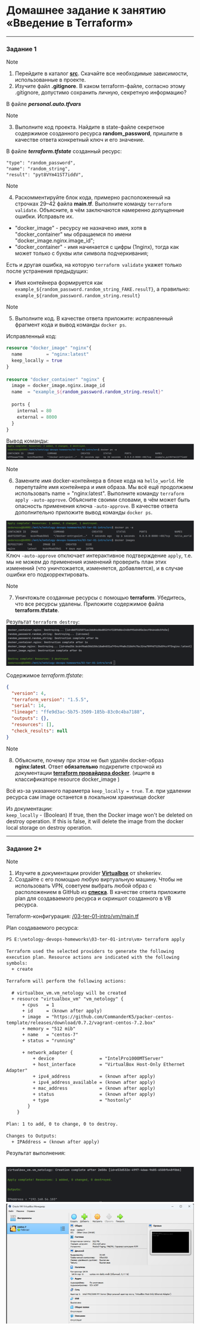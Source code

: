 # Домашнее задание к занятию «Введение в Terraform»

------

### Задание 1

> [!NOTE]
> 1. Перейдите в каталог [**src**](https://github.com/netology-code/ter-homeworks/tree/main/01/src). Скачайте все необходимые зависимости, использованные в проекте. 
> 2. Изучите файл **.gitignore**. В каком terraform-файле, согласно этому .gitignore, допустимо сохранить личную, секретную информацию?

В файле _**personal.auto.tfvars**_  

> [!NOTE]
> 3. Выполните код проекта. Найдите в state-файле секретное содержимое созданного ресурса **random_password**, пришлите в качестве ответа конкретный ключ и его значение.

В файле _**terraform.tfstate**_ созданный ресурс: 
```
"type": "random_password",  
"name": "random_string",  
"result": "pyt8VYm41ST7iddV",
```

> [!NOTE]
> 4. Раскомментируйте блок кода, примерно расположенный на строчках 29–42 файла **main.tf**.
Выполните команду ```terraform validate```. Объясните, в чём заключаются намеренно допущенные ошибки. Исправьте их.
    
* "docker_image" - ресурсу не назначено имя, хотя в "docker_container" мы обращаемся по имени "docker_image.nginx.image_id";  
* "docker_container" - имя начинается с цифры (1nginx), тогда как может только с буквы или символа подчеркивания; 

Есть и другая ошибка, на которую `terraform validate` укажет только после устранения предыдущих:
* Имя контейнера формируется как `example_${random_password.random_string_FAKE.resulT}`, а правильно:
`example_${random_password.random_string.result}`

> [!NOTE]
> 5. Выполните код. В качестве ответа приложите: исправленный фрагмент кода и вывод команды ```docker ps```.


Исправленный код:
```terraform
resource "docker_image" "nginx"{
  name         = "nginx:latest"
  keep_locally = true
}

resource "docker_container" "nginx" {
  image = docker_image.nginx.image_id
  name  = "example_${random_password.random_string.result}"

  ports {
    internal = 80
    external = 8000
  }
}
```
Вывод команды:
![](img/01.png)   

> [!NOTE]
> 6. Замените имя docker-контейнера в блоке кода на ```hello_world```. Не перепутайте имя контейнера и имя образа. Мы всё ещё продолжаем использовать name = "nginx:latest". Выполните команду ```terraform apply -auto-approve```.
Объясните своими словами, в чём может быть опасность применения ключа  ```-auto-approve```. В качестве ответа дополнительно приложите вывод команды ```docker ps```.

![](img/02.png "terraform apply")  
Ключ `-auto-approve` отключает интерактивное подтверждение `apply`, т.е. мы не можем до применения изменений проверить
план этих изменений (что уничтожается, изменяется, добавляется), и в случае ошибки его подкорректировать.

> [!NOTE]
> 7. Уничтожьте созданные ресурсы с помощью **terraform**. Убедитесь, что все ресурсы удалены. Приложите содержимое файла **terraform.tfstate**.
    
Результат `terraform destroy`:
![](img/03.png "terraform destroy") 

Содержимое _terraform.tfstate_:
```json
{
  "version": 4,
  "terraform_version": "1.5.5",
  "serial": 14,
  "lineage": "ffe9d3ac-5b75-3509-185b-83c0c4ba7188",
  "outputs": {},
  "resources": [],
  "check_results": null
}
```

> [!NOTE]
> 8. Объясните, почему при этом не был удалён docker-образ **nginx:latest**. Ответ **обязательно** подкрепите строчкой из документации [**terraform провайдера docker**](https://docs.comcloud.xyz/providers/kreuzwerker/docker/latest/docs).  (ищите в классификаторе resource docker_image )

Всё из-за указанного параметра `keep_locally = true`. Т.е. при удалении ресурса сам image останется в локальном хранилище docker

Из документации:  
`keep_locally` - (Boolean) If true, then the Docker image won't be deleted on destroy operation. If this is false, it will delete the image from the docker local storage on destroy operation.

------


### Задание 2*

> [!NOTE]
> 1. Изучите в документации provider [**Virtualbox**](https://docs.comcloud.xyz/providers/shekeriev/virtualbox/latest/docs) от 
shekeriev.
> 2. Создайте с его помощью любую виртуальную машину. Чтобы не использовать VPN, советуем выбрать любой образ с расположением в GitHub из [**списка**](https://www.vagrantbox.es/).
В качестве ответа приложите plan для создаваемого ресурса и скриншот созданного в VB ресурса. 

Terraform-конфигурация: [/03-ter-01-intro/vm/main.tf](vm/main.tf)

Plan создаваемого ресурса:  
```shell
PS E:\netology-devops-homeworks\03-ter-01-intro\vm> terraform apply  

Terraform used the selected providers to generate the following execution plan. Resource actions are indicated with the following symbols:
  + create

Terraform will perform the following actions:

  # virtualbox_vm.vm_netology will be created
  + resource "virtualbox_vm" "vm_netology" {
      + cpus   = 1
      + id     = (known after apply)
      + image  = "https://github.com/CommanderK5/packer-centos-template/releases/download/0.7.2/vagrant-centos-7.2.box"
      + memory = "512 mib"
      + name   = "centos-7"
      + status = "running"

      + network_adapter {
          + device                 = "IntelPro1000MTServer"
          + host_interface         = "VirtualBox Host-Only Ethernet Adapter"
          + ipv4_address           = (known after apply)
          + ipv4_address_available = (known after apply)
          + mac_address            = (known after apply)
          + status                 = (known after apply)
          + type                   = "hostonly"
        }
    }

Plan: 1 to add, 0 to change, 0 to destroy.

Changes to Outputs:
  + IPAddress = (known after apply)
```

Результат выполнения:

![](img/04.png)
![](img/05.png)  
------
